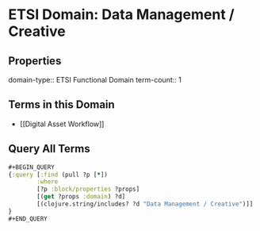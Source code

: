 # ETSI Domain: Data Management / Creative

## Properties
domain-type:: ETSI Functional Domain
term-count:: 1

## Terms in this Domain

- [[Digital Asset Workflow]]

## Query All Terms
```clojure
#+BEGIN_QUERY
{:query [:find (pull ?p [*])
        :where
        [?p :block/properties ?props]
        [(get ?props :domain) ?d]
        [(clojure.string/includes? ?d "Data Management / Creative")]]
}
#+END_QUERY
```